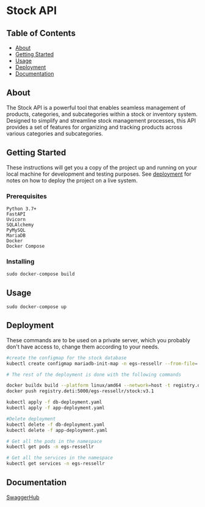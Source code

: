 # Stock API

## Table of Contents

- [About](#about)
- [Getting Started](#getting_started)
- [Usage](#usage)
- [Deployment](#deployment)
- [Documentation](#documentation)

## About <a name = "about"></a>

The Stock API is a powerful tool that enables seamless management of products, categories, and subcategories within a stock or inventory system. Designed to simplify and streamline stock management processes, this API provides a set of features for organizing and tracking products across various categories and subcategories.

## Getting Started <a name = "getting_started"></a>

These instructions will get you a copy of the project up and running on your local machine for development and testing purposes. See [deployment](#deployment) for notes on how to deploy the project on a live system.

### Prerequisites


```
Python 3.7+
FastAPI
Uvicorn
SQLAlchemy
PyMySQL
MariaDB
Docker
Docker Compose
```

### Installing 


```
sudo docker-compose build
```

## Usage <a name = "usage"></a>
```
sudo docker-compose up
```


## Deployment <a name = "deployment"></a> 

These commands are to be used on a private server, which you probably don't have access to, change them according to your needs.

```bash
#create the configmap for the stock database
kubectl create configmap mariadb-init-map -n egs-ressellr --from-file=./db/init.sql

# The rest of the deployment is done with the following commands

docker buildx build --platform linux/amd64 --network=host -t registry.deti:5000/egs-ressellr/stock:v3.1 -f Dockerfile.app .
docker push registry.deti:5000/egs-ressellr/stock:v3.1

kubectl apply -f db-deployment.yaml
kubectl apply -f app-deployment.yaml

#Delete deployment
kubectl delete -f db-deployment.yaml
kubectl delete -f app-deployment.yaml

# Get all the pods in the namespace
kubectl get pods -n egs-ressellr

# Get all the services in the namespace
kubectl get services -n egs-ressellr

```

## Documentation <a name = "documentation"></a>
<a href="https://app.swaggerhub.com/apis-docs/Resellr/StockAPI/1.0.0"> SwaggerHub</a>
